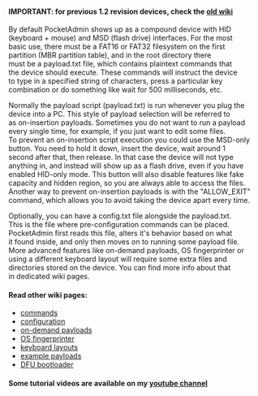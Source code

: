 #### IMPORTANT: for previous 1.2 revision devices, check the [old wiki](https://github.com/krakrukra/12004-pocketadmin-wiki/wiki)  
  
By default PocketAdmin shows up as a compound device with HID  
(keyboard + mouse) and MSD (flash drive) interfaces. For the most  
basic use, there must be a FAT16 or FAT32 filesystem on the first  
partition (MBR partition table), and in the root directory there  
must be a payload.txt file, which contains plaintext commands that  
the device should execute. These commands will instruct the device  
to type in a specified string of characters, press a particular key  
combination or do something like wait for 500 milliseconds, etc.  
  
Normally the payload script (payload.txt) is run whenever you plug the  
device into a PC. This style of payload selection will be referred to  
as on-insertion payloads. Sometimes you do not want to run a payload  
every single time, for example, if you just want to edit some files.  
To prevent an on-insertion script execution you could use the MSD-only  
button. You need to hold it down, insert the device, wait around 1  
second after that, then release. In that case the device will not type  
anything in, and instead will show up as a flash drive, even if you have  
enabled HID-only mode. This button will also disable features like fake  
capacity and hidden region, so you are always able to access the files.  
Another way to prevent on-insertion payloads is with the "ALLOW_EXIT"  
command, which allows you to avoid taking the device apart every time.  
  
Optionally, you can have a config.txt file alongside the payload.txt.  
This is the file where pre-configuration commands can be placed.  
PocketAdmin first reads this file, alters it's behavior based on what  
it found inside, and only then moves on to running some payload file.  
More advanced features like on-demand payloads, OS fingerprinter or  
using a different keyboard layout will require some extra files and  
directories stored on the device. You can find more info about that  
in dedicated wiki pages.  
  
#### Read other wiki pages:  
* [commands](https://github.com/krakrukra/PocketAdmin/wiki/commands)  
* [configuration](https://github.com/krakrukra/PocketAdmin/wiki/configuration)  
* [on-demand payloads](https://github.com/krakrukra/PocketAdmin/wiki/ondemand)  
* [OS fingerprinter](https://github.com/krakrukra/PocketAdmin/wiki/fingerprinter)  
* [keyboard layouts](https://github.com/krakrukra/PocketAdmin/wiki/layouts)  
* [example payloads](https://github.com/krakrukra/PocketAdmin/wiki/examples)  
* [DFU bootloader](https://github.com/krakrukra/PocketAdmin/wiki/bootloader)  
  
#### Some tutorial videos are available on my [youtube channel](https://www.youtube.com/channel/UC8HZCV1vNmZvp7ci1vNmj7g)  
  